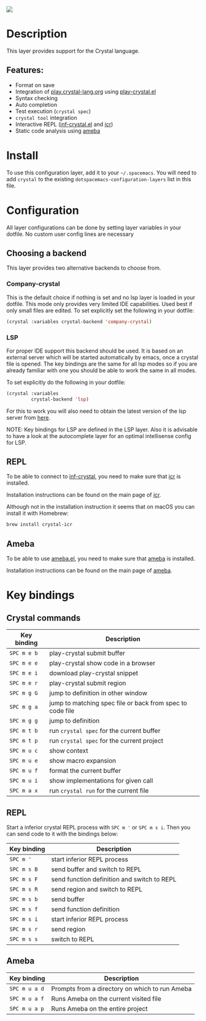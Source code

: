 ![](img/crystal.png)

Description
===========

This layer provides support for the Crystal language.

Features:
---------

-   Format on save
-   Integration of
    [play.crystal-lang.org](https://play.crystal-lang.org) using
    [play-crystal.el](https://github.com/veelenga/play-crystal.el)
-   Syntax checking
-   Auto completion
-   Test execution (`crystal spec`)
-   `crystal tool` integration
-   Interactive REPL
    ([inf-crystal.el](https://github.com/brantou/inf-crystal.el) and
    [icr](https://github.com/crystal-community/icr))
-   Static code analysis using
    [ameba](https://github.com/veelenga/ameba.el)

Install
=======

To use this configuration layer, add it to your `~/.spacemacs`. You will
need to add `crystal` to the existing
`dotspacemacs-configuration-layers` list in this file.

Configuration
=============

All layer configurations can be done by setting layer variables in your
dotfile. No custom user config lines are necessary

Choosing a backend
------------------

This layer provides two alternative backends to choose from.

### Company-crystal

This is the default choice if nothing is set and no lsp layer is loaded
in your dotfile. This mode only provides very limited IDE capabilities.
Used best if only small files are edited. To set explicitly set the
following in your dotfile:

``` commonlisp
(crystal :variables crystal-backend 'company-crystal)
```

### LSP

For proper IDE support this backend should be used. It is based on an
external server which will be started automatically by emacs, once a
crystal file is opened. The key bindings are the same for all lsp modes
so if you are already familiar with one you should be able to work the
same in all modes.

To set explicitly do the following in your dotfile:

``` commonlisp
(crystal :variables
         crystal-backend 'lsp)
```

For this to work you will also need to obtain the latest version of the
lsp server from
[here](https://github.com/crystal-lang-tools/scry#installation).

NOTE: Key bindings for LSP are defined in the LSP layer. Also it is
advisable to have a look at the autocomplete layer for an optimal
intellisense config for LSP.

REPL
----

To be able to connect to
[inf-crystal](https://github.com/brantou/inf-crystal.el), you need to
make sure that [icr](https://github.com/crystal-community/icr) is
installed.

Installation instructions can be found on the main page of
[icr](https://github.com/crystal-community/icr#installation).

Although not in the installation instruction it seems that on macOS you
can install it with Homebrew:

``` bash
brew install crystal-icr
```

Ameba
-----

To be able to use [ameba.el](https://github.com/veelenga/ameba.el), you
need to make sure that [ameba](https://github.com/veelenga/ameba) is
installed.

Installation instructions can be found on the main page of
[ameba](https://github.com/veelenga/ameba).

Key bindings
============

Crystal commands
----------------

| Key binding | Description                                               |
|-------------|-----------------------------------------------------------|
| `SPC m e b` | play-crystal submit buffer                                |
| `SPC m e e` | play-crystal show code in a browser                       |
| `SPC m e i` | download play-crystal snippet                             |
| `SPC m e r` | play-crystal submit region                                |
| `SPC m g G` | jump to definition in other window                        |
| `SPC m g a` | jump to matching spec file or back from spec to code file |
| `SPC m g g` | jump to definition                                        |
| `SPC m t b` | run `crystal spec` for the current buffer                 |
| `SPC m t p` | run `crystal spec` for the current project                |
| `SPC m u c` | show context                                              |
| `SPC m u e` | show macro expansion                                      |
| `SPC m u f` | format the current buffer                                 |
| `SPC m u i` | show implementations for given call                       |
| `SPC m a x` | run `crystal run` for the current file                    |

REPL
----

Start a inferior crystal REPL process with `SPC m '​` or `SPC m s i`.
Then you can send code to it with the bindings below:

| Key binding | Description                                 |
|-------------|---------------------------------------------|
| `SPC m '​`  | start inferior REPL process                 |
| `SPC m s B` | send buffer and switch to REPL              |
| `SPC m s F` | send function definition and switch to REPL |
| `SPC m s R` | send region and switch to REPL              |
| `SPC m s b` | send buffer                                 |
| `SPC m s f` | send function definition                    |
| `SPC m s i` | start inferior REPL process                 |
| `SPC m s r` | send region                                 |
| `SPC m s s` | switch to REPL                              |

Ameba
-----

| Key binding   | Description                                    |
|---------------|------------------------------------------------|
| `SPC m u a d` | Prompts from a directory on which to run Ameba |
| `SPC m u a f` | Runs Ameba on the current visited file         |
| `SPC m u a p` | Runs Ameba on the entire project               |
